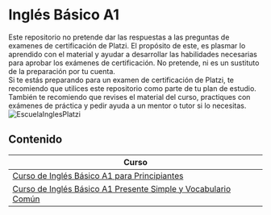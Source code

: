 # Inglés Básico A1
Este repositorio no pretende dar las respuestas a las preguntas de examenes de certificación de Platzi. El propósito de este, es plasmar lo aprendido con el material y ayudar a desarrollar las habilidades necesarias para aprobar los exámenes de certificación. No pretende, ni es un sustituto de la preparación por tu cuenta. <br>
Si te estás preparando para un examen de certificación de Platzi, te recomiendo que utilices este repositorio como parte de tu plan de estudio. También te recomiendo que revises el material del curso, practiques con exámenes de práctica y pedir ayuda a un mentor o tutor si lo necesitas.<br>
![EscuelaInglesPlatzi](https://github.com/r3l4x1n/Platzi-English-Academy/assets/127248381/cb411c9d-a3ea-4723-8fba-9be3b9e325e7)

## Contenido

|Curso|
|-----------|
|[Curso de Inglés Básico A1 para Principiantes](https://github.com/r3l4x1n/Platzi-English-Academy/blob/main/Nivel%20B%C3%A1sico/Ingl%C3%A9s%20B%C3%A1sico%20A1/Curso%20de%20Ingl%C3%A9s%20B%C3%A1sico%20A1%20para%20Principiantes.md)| 
|[Curso de Inglés Básico A1 Presente Simple y Vocabulario Común]()|
